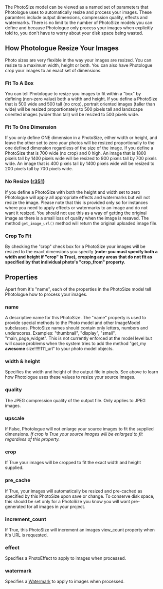 The PhotoSize model can be viewed as a named set of parameters that Photologue uses to automatically resize and process your images. These paramters include output dimensions, compression quality, effects and watermarks. There is no limit to the number of PhotoSize models you can define and because Photologue only process your images when explicitly told to, you don't have to worry about your disk space being wasted.

## How Photologue Resize Your Images ##
Photo sizes are very flexible in the way your images are resized. You can resize to a maximum width, height or both. You can also have Photologue crop your images to an exact set of dimensions.

### Fit To A Box ###
You can tell Photologue to resize you images to fit within a "box" by defining (non-zero value) both a width and height. If you define a PhotoSize that is 500 wide and 500 tall (no crop), portrait oriented images (taller than wide) will be resized proportionately to 500 pixels tall and landscape oriented images (wider than tall) will be resized to 500 pixels wide.

### Fit To One Dimension ###
If you only define ONE dimension in a PhotoSize, either width or height, and leave the other set to zero your photos will be resized proportionally to the one defined dimension regardless of the size of the image. If you define a PhotoSize that is 700 wide (no crop) and 0 high. An image that is 1800 pixels tall by 1400 pixels wide will be resized to 900 pixels tall by 700 pixels wide. An image that is 400 pixels tall by 1400 pixels wide will be resized to 200 pixels tall by 700 pixels wide.

### No Resize ([r351](https://code.google.com/p/django-photologue/source/detail?r=351)) ###
If you define a PhotoSize with both the height and width set to zero Photologue will apply all appropriate effects and watermarks but will not resize the image. Please note that this is provided only so for instances where you need to apply effects or watermarks to an image and do not want it resized. You should not use this as a way of getting the original image as there is a small loss of quality when the image is resaved. The method `get_image_url()` method will return the original uploaded image file.

### Crop To Fit ###
By checking the "crop" check box for a PhotoSize your images will be resized to the exact dimensions you specify (**note: you must specify both a width and height if "crop" is True), cropping any areas that do not fit as specified by that individual photo's "crop\_from" property.**

## Properties ##
Apart from it's "name", each of the properties in the PhotoSize model tell Photologue how to process your images.

### name ###
A descriptive name for this PhotoSize. The "name" property is used to provide special methods to the Photo model and other ImageModel subclasses. PhotoSize names should contain only letters, numbers and underscores. Examples: "thumbnail", "display", "small", "main\_page\_widget". This is not currently enforced at the model level but will cause problems when the system tries to add the method "get\_my **awesome** size!!!!!111\_url" to your photo model objects.

### width & height ###
Specifies the width and height of the output file in pixels. See above to learn how Photologue uses these values to resize your source images.

### quality ###
The JPEG compression quality of the output file. Only applies to JPEG images.

### upscale ###
If False, Photologue will not enlarge your source images to fit the supplied dimensions. _If crop is True your source images will be enlarged to fit regardless of this property._

### crop ###
If True your images will be cropped to fit the exact width and height supplied.

### pre\_cache ###
If True, your images will automatically be resized and pre-cached as specified by this PhotoSize upon save or change. To conserve disk space, this should be set only for a PhotoSize you know you will want pre-generated for all images in your project.

### increment\_count ###
If True, this PhotoSize will increment an images view\_count property when it's URL is requested.

### effect ###
Specifies a PhotoEffect to apply to images when processed.

### watermark ###
Specifies a [Watermark](Watermark.md) to apply to images when processed.